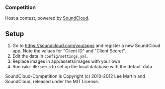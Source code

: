 ### Competition

Host a contest, powered by [SoundCloud](http://soundcloud.com).

## Setup

1. Go to https://soundcloud.com/you/apps and register a new SoundCloud app. Note the values for "Client ID" and "Client Secret".
2. Edit the data in `config/settings.yml`.
3. Replace images in app/assets/images with your own
4. Run `rake db:setup` to set up the local database with the default data

SoundCloud-Competition is Copyright (c) 2010-2012 Lee Martin and SoundCloud, released under the MIT License.
